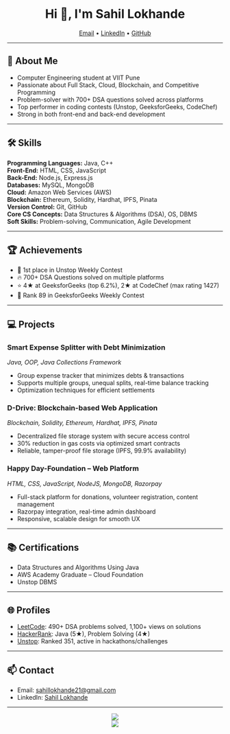<h1 align="center">Hi 👋, I'm Sahil Lokhande</h1>
<p align="center">
  <a href="mailto:sahillokhande21@gmail.com">Email</a> •
  <a href="https://www.linkedin.com/in/sahillokhande21">LinkedIn</a> •
  <a href="https://www.github.com/SahilLokhande2604">GitHub</a>
</p>

---

## 🚀 About Me

- Computer Engineering student at VIIT Pune
- Passionate about Full Stack, Cloud, Blockchain, and Competitive Programming
- Problem-solver with 700+ DSA questions solved across platforms
- Top performer in coding contests (Unstop, GeeksforGeeks, CodeChef)
- Strong in both front-end and back-end development

---

## 🛠️ Skills

**Programming Languages:** Java, C++  
**Front-End:** HTML, CSS, JavaScript  
**Back-End:** Node.js, Express.js  
**Databases:** MySQL, MongoDB  
**Cloud:** Amazon Web Services (AWS)  
**Blockchain:** Ethereum, Solidity, Hardhat, IPFS, Pinata  
**Version Control:** Git, GitHub  
**Core CS Concepts:** Data Structures & Algorithms (DSA), OS, DBMS  
**Soft Skills:** Problem-solving, Communication, Agile Development  

---

## 🏆 Achievements

- 🥇 1st place in Unstop Weekly Contest
- 🔥 700+ DSA Questions solved on multiple platforms
- ⭐ 4★ at GeeksforGeeks (top 6.2%), 2★ at CodeChef (max rating 1427)
- 🏅 Rank 89 in GeeksforGeeks Weekly Contest

---

## 💻 Projects

### Smart Expense Splitter with Debt Minimization
*Java, OOP, Java Collections Framework*  
- Group expense tracker that minimizes debts & transactions
- Supports multiple groups, unequal splits, real-time balance tracking
- Optimization techniques for efficient settlements

### D-Drive: Blockchain-based Web Application
*Blockchain, Solidity, Ethereum, Hardhat, IPFS, Pinata*  
- Decentralized file storage system with secure access control
- 30% reduction in gas costs via optimized smart contracts
- Reliable, tamper-proof file storage (IPFS, 99.9% availability)

### Happy Day-Foundation – Web Platform
*HTML, CSS, JavaScript, NodeJS, MongoDB, Razorpay*  
- Full-stack platform for donations, volunteer registration, content management
- Razorpay integration, real-time admin dashboard
- Responsive, scalable design for smooth UX

---

## 📚 Certifications

- Data Structures and Algorithms Using Java
- AWS Academy Graduate – Cloud Foundation
- Unstop DBMS

---

## 🌐 Profiles

- [LeetCode](https://leetcode.com/u/sahillokhande/): 490+ DSA problems solved, 1,100+ views on solutions
- [HackerRank](https://www.hackerrank.com/profile/sahillokhande21): Java (5★), Problem Solving (4★)
- [Unstop](https://unstop.com/u/sahillok7456): Ranked 351, active in hackathons/challenges

---

## 📫 Contact

- Email: sahillokhande21@gmail.com
- LinkedIn: [Sahil Lokhande](https://www.linkedin.com/in/sahillokhande21)

---

<p align="center">
  <img src="https://github-readme-stats.vercel.app/api?username=SahilLokhande2604&show_icons=true&hide_border=true" />
  <br />
  <img src="https://github-readme-streak-stats.herokuapp.com/?user=SahilLokhande2604&hide_border=true" />
</p>

<!--
**SahilLokhande2604/SahilLokhande2604** is a ✨ _special_ ✨ repository because its `README.md` (this file) appears on your GitHub profile.

Here are some ideas to get you started:

- 🔭 I’m currently working on ...
- 🌱 I’m currently learning ...
- 👯 I’m looking to collaborate on ...
- 🤔 I’m looking for help with ...
- 💬 Ask me about ...
- 📫 How to reach me: ...
- 😄 Pronouns: ...
- ⚡ Fun fact: ...
-->
